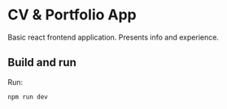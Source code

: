 # CV & Portfolio App

Basic react frontend application. Presents info and experience.

## Build and run

Run:

```
npm run dev
```